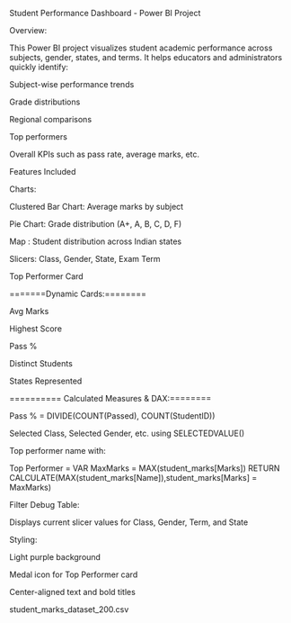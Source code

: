 Student Performance Dashboard - Power BI Project

 Overview:

This Power BI project visualizes student academic performance across subjects, gender, states, and terms. It helps educators and administrators quickly identify:

  Subject-wise performance trends
  
  Grade distributions

  Regional comparisons

  Top performers

Overall KPIs such as pass rate, average marks, etc.

 Features Included

 Charts:

Clustered Bar Chart: Average marks by subject

Pie Chart: Grade distribution (A+, A, B, C, D, F)

Map : Student distribution across Indian states

Slicers: Class, Gender, State, Exam Term

Top Performer Card

=======Dynamic  Cards:========

  Avg Marks

  Highest Score

  Pass %

  Distinct Students

  States Represented

========== Calculated Measures & DAX:========

Pass % = DIVIDE(COUNT(Passed), COUNT(StudentID))

Selected Class, Selected Gender, etc. using SELECTEDVALUE()

Top performer name with:

Top Performer =
VAR MaxMarks = MAX(student_marks[Marks])
RETURN CALCULATE(MAX(student_marks[Name]),student_marks[Marks] = MaxMarks)

 Filter Debug Table:

Displays current slicer values for Class, Gender, Term, and State



 Styling:

Light purple background

Medal icon for Top Performer card


Center-aligned text and bold titles



student_marks_dataset_200.csv

